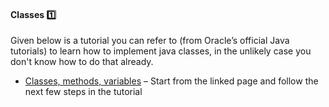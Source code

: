 <link rel="stylesheet" href="{{baseUrl}}/css/textbook.css">

<div class="website-content">

<div id="title">

#### Classes :one:

</div>

<div id="body">

Given below is a tutorial you can refer to (from Oracle’s official Java tutorials) to learn how to implement java classes, in the unlikely case you don't know how to do that already. 
* [Classes, methods, variables](https://docs.oracle.com/javase/tutorial/java/javaOO/classdecl.html) – Start from the linked page and follow the next few steps in the tutorial

</div>

<div id="extras">
<div>

</div>
